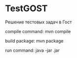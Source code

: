 # TestGOST
Решение тестовых задач в Гост

compile command: mvn compile

build package:   mvn package

run command:     java -jar <target>.jar
